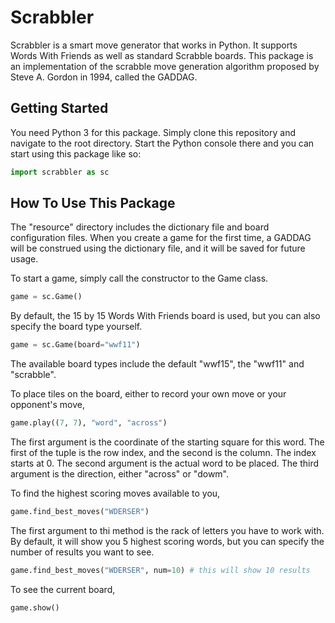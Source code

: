 Scrabbler
=========
Scrabbler is a smart move generator that works in Python. It supports Words With Friends as well as standard Scrabble boards. This package is an implementation of the scrabble move generation algorithm proposed by Steve A. Gordon in 1994, called the GADDAG.

Getting Started
---------------
You need Python 3 for this package. Simply clone this repository and navigate to the root directory. Start the Python console there and you can start using this package like so:
```python
import scrabbler as sc
```

How To Use This Package
-----------------------
The "resource" directory includes the dictionary file and board configuration files. When you create a game for the first time, a GADDAG will be construed using the dictionary file, and it will be saved for future usage.

To start a game, simply call the constructor to the Game class.
```python
game = sc.Game()
```
By default, the 15 by 15 Words With Friends board is used, but you can also specify the board type yourself.
```python
game = sc.Game(board="wwf11")
```
The available board types include the default "wwf15", the "wwf11" and "scrabble".

To place tiles on the board, either to record your own move or your opponent's move,
```python
game.play((7, 7), "word", "across")
```
The first argument is the coordinate of the starting square for this word. The first of the tuple is the row index, and the second is the column. The index starts at 0. The second argument is the actual word to be placed. The third argument is the direction, either "across" or "dowm".

To find the highest scoring moves available to you,
```python
game.find_best_moves("WDERSER")
```
The first argument to thi method is the rack of letters you have to work with. By default, it will show you 5 highest scoring words, but you can specify the number of results you want to see.
```python
game.find_best_moves("WDERSER", num=10) # this will show 10 results
```

To see the current board,
```python
game.show()
```
